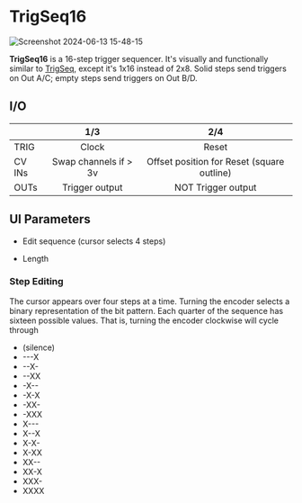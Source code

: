# TrigSeq16

![Screenshot 2024-06-13 15-48-15](https://github.com/djphazer/O_C-Phazerville/assets/109086194/e34a515b-1855-4d6f-8021-12e0ed2ffc5a)

**TrigSeq16** is a 16-step trigger sequencer. It's visually and functionally similar to [TrigSeq](TrigSeq), except it's 1x16 instead of 2x8. Solid steps send triggers on Out A/C; empty steps send triggers on Out B/D.

## I/O

|        | 1/3 | 2/4 |
| ------ | :-: | :-: |
| TRIG   | Clock    | Reset    |
| CV INs | Swap channels if > 3v    | Offset position for Reset (square outline)    |
| OUTs   | Trigger output    | NOT Trigger output    |


## UI Parameters
* Edit sequence (cursor selects 4 steps)
- Length

### Step Editing

The cursor appears over four steps at a time. Turning the encoder selects a binary representation of the bit pattern. Each quarter of the sequence has sixteen possible values. That is, turning the encoder clockwise will cycle through

* (silence)
* ---X
* --X-
* --XX
* -X--
* -X-X
* -XX-
* -XXX
* X---
* X--X
* X-X-
* X-XX
* XX--
* XX-X
* XXX-
* XXXX
